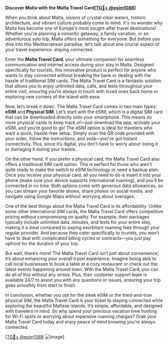 **Discover Malta with the Malta Travel Card[[TG💪+ @esim1088](https://t.me/s/esim1088)]**

When you think about Malta, visions of crystal-clear waters, historic architecture, and vibrant culture probably come to mind. It's no wonder why Malta has become one of Europe's most sought-after travel destinations! Whether you're planning a romantic getaway, a family vacation, or an adventurous solo trip, Malta offers something for everyone. But before you dive into this Mediterranean paradise, let’s talk about one crucial aspect of your travel experience: staying connected.

Enter the **Malta Travel Card**, your ultimate companion for seamless communication and internet access during your stay in Malta. Designed specifically for tourists, this innovative product is perfect for anyone who wants to stay connected without breaking the bank or dealing with the hassle of traditional SIM cards. The Malta Travel Card is a fantastic solution that allows you to enjoy unlimited data, calls, and texts throughout your entire visit, ensuring you’re always in touch with loved ones back home or exploring new corners of the island with ease.

Now, let’s break it down. The Malta Travel Card comes in two main types: **eSIM** and **Physical SIM**. Let’s start with the eSIM, which is a digital SIM card that can be downloaded directly onto your smartphone. This means no more physical cards to keep track of—just download the app, activate your eSIM, and you’re good to go! The eSIM option is ideal for travelers who want a quick, hassle-free setup. Simply scan the QR code provided with your order, follow the instructions, and voilà—you’ve got instant connectivity. Plus, since it’s digital, you don’t have to worry about losing it or damaging it during your travels.

On the other hand, if you prefer a physical card, the Malta Travel Card also offers a traditional SIM card option. This is perfect for those who aren’t quite ready to make the switch to eSIM technology or need a backup plan. Once you receive your physical card, all you need to do is insert it into your phone (make sure your device supports international roaming), and you’ll be connected in no time. Both options come with generous data allowances, so you can stream your favorite shows, share photos on social media, and navigate using Google Maps without worrying about overages.

One of the best things about the Malta Travel Card is its affordability. Unlike some other international SIM cards, the Malta Travel Card offers competitive pricing without compromising on quality. For example, their packages typically include unlimited data, minutes, and texts for your entire stay, making it a steal compared to paying exorbitant roaming fees through your regular provider. And because they cater specifically to tourists, you won’t have to deal with complicated billing cycles or contracts—you just pay upfront for the duration of your trip.

But wait, there’s more! The Malta Travel Card isn’t just about convenience; it’s about enhancing your overall travel experience. Imagine being able to call local businesses to book a table at a cozy restaurant or check out the latest events happening around town. With the Malta Travel Card, you can do all of this without any stress. Plus, their customer support team is available 24/7 to assist you with any questions or issues, ensuring your trip goes smoothly from start to finish.

In conclusion, whether you opt for the sleek eSIM or the tried-and-true physical SIM, the Malta Travel Card is your ticket to staying connected while exploring the beautiful Maltese islands. It’s simple, affordable, and designed with travelers in mind. So why spend your precious vacation time hunting for Wi-Fi spots or worrying about expensive roaming charges? Grab your Malta Travel Card today and enjoy peace of mind knowing you’re always connected.

[[TG💪+ @esim1088](https://t.me/s/esim1088) ![Image](https://i.postimg.cc/Y0z9fWf4/image.png)]